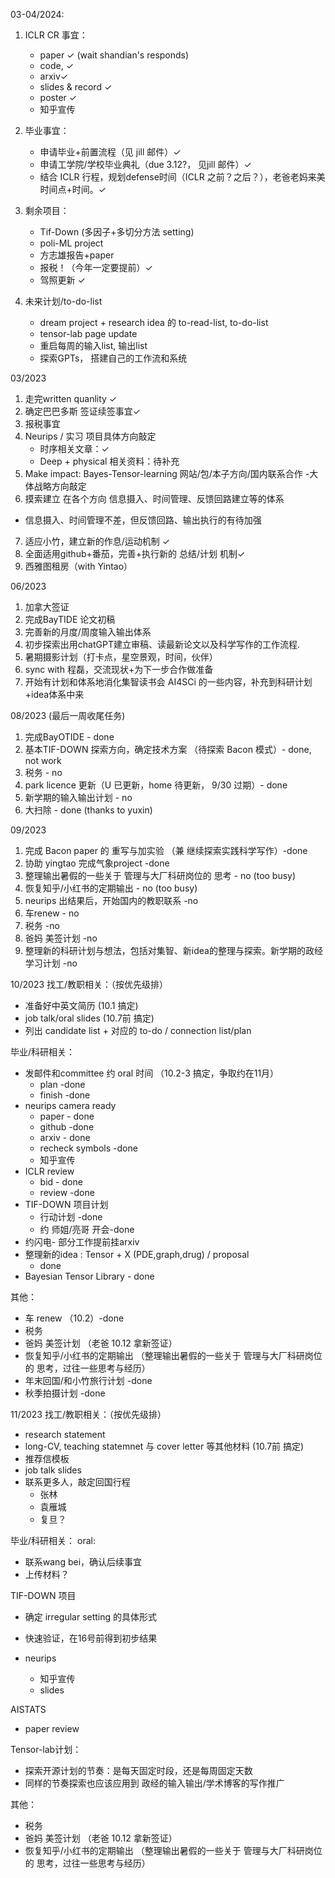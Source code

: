 
03-04/2024:
1. ICLR CR 事宜：
    - paper &check; (wait shandian's responds)
    - code, &check;
    - arxiv&check;
    - slides & record &check;
    - poster &check;
    - 知乎宣传


2. 毕业事宜：
    - 申请毕业+前置流程（见 jill 邮件）&check;
    - 申请工学院/学校毕业典礼（due 3.12?， 见jill 邮件）&check;
    - 结合 ICLR 行程，规划defense时间（ICLR 之前？之后？），老爸老妈来美时间点+时间。&check;

3. 剩余项目：
    - Tif-Down (多因子+多切分方法 setting)
    - poli-ML project
    - 方志雄报告+paper
    - 报税！（今年一定要提前）&check;
    - 驾照更新 &check;

4. 未来计划/to-do-list
    - dream project + research idea 的 to-read-list, to-do-list
    - tensor-lab page update
    - 重启每周的输入list, 输出list
    - 探索GPTs， 搭建自己的工作流和系统





03/2023
1.  走完written quanlity &check;
2.  确定巴巴多斯 签证续签事宜&check;
3.  报税事宜
4.  Neurips / 实习 项目具体方向敲定
       - 时序相关文章：&check;
       - Deep + physical 相关资料：待补充
5.  Make impact: Bayes-Tensor-learning 网站/包/本子方向/国内联系合作 -大体战略方向敲定
6.  摸索建立 在各个方向 信息摄入、时间管理、反馈回路建立等的体系
   -   信息摄入、时间管理不差，但反馈回路、输出执行的有待加强
7.  适应小竹，建立新的作息/运动机制 &check;
8.  全面适用github+番茄，完善+执行新的 总结/计划 机制&check;
9.  西雅图租房（with Yintao）

06/2023
1. 加拿大签证
2. 完成BayTIDE 论文初稿
3. 完善新的月度/周度输入输出体系
4. 初步探索出用chatGPT建立审稿、读最新论文以及科学写作的工作流程.
5. 暑期摄影计划（打卡点，星空景观，时间，伙伴）
6. sync with 程磊，交流现状+为下一步合作做准备
7. 开始有计划和体系地消化集智读书会 AI4SCi 的一些内容，补充到科研计划+idea体系中来

08/2023 (最后一周收尾任务)
1. 完成BayOTIDE - done
2. 基本TIF-DOWN 探索方向，确定技术方案 （待探索 Bacon 模式）- done, not work
3. 税务 - no 
4. park licence 更新（U 已更新，home 待更新， 9/30 过期）- done
5. 新学期的输入输出计划 - no
6. 大扫除 - done (thanks to yuxin)

09/2023
1. 完成 Bacon paper 的 重写与加实验 （兼 继续探索实践科学写作）-done
2. 协助 yingtao 完成气象project -done
3. 整理输出暑假的一些关于 管理与大厂科研岗位的 思考 - no (too busy)
4. 恢复知乎/小红书的定期输出  - no (too busy)
5. neurips 出结果后，开始国内的教职联系 -no
6. 车renew - no 
7. 税务 -no
8. 爸妈 美签计划 -no
9. 整理新的科研计划与想法，包括对集智、新idea的整理与探索。新学期的政经学习计划 -no

10/2023
找工/教职相关：（按优先级排）
- 准备好中英文简历 (10.1 搞定)
- job talk/oral slides (10.7前 搞定)
- 列出 candidate list + 对应的 to-do / connection list/plan


毕业/科研相关：
- 发邮件和committee 约 oral 时间 （10.2-3 搞定，争取约在11月）
    - plan -done
    - finish -done
- neurips camera ready
    - paper - done
    - github -done
    - arxiv - done
    - recheck symbols -done
    -  知乎宣传
- ICLR review
  -  bid - done
  - review -done
- TIF-DOWN 项目计划 
  - 行动计划 -done
  -  约 师姐/亮哥 开会-done
- 约闪电- 部分工作提前挂arxiv
- 整理新的idea : Tensor + X (PDE,graph,drug) / proposal 
  - done
- Bayesian Tensor Library - done

其他：
- 车 renew （10.2）-done
- 税务
- 爸妈 美签计划 （老爸 10.12 拿新签证）
- 恢复知乎/小红书的定期输出  （整理输出暑假的一些关于 管理与大厂科研岗位的 思考，过往一些思考与经历）
- 年末回国/和小竹旅行计划 -done
- 秋季拍摄计划 -done

11/2023
找工/教职相关：（按优先级排）
- research statement
- long-CV, teaching statemnet 与 cover letter 等其他材料 (10.7前 搞定)
- 推荐信模板
- job talk slides
- 联系更多人，敲定回国行程
  - 张林
  - 袁雁城
  - 复旦？

毕业/科研相关：
oral:
- 联系wang bei，确认后续事宜
- 上传材料？

TIF-DOWN 项目
- 确定 irregular setting 的具体形式
- 快速验证，在16号前得到初步结果

- neurips
  - 知乎宣传
  - slides

AISTATS
 - paper review 

Tensor-lab计划：
 - 探索开源计划的节奏：是每天固定时段，还是每周固定天数
 - 同样的节奏探索也应该应用到 政经的输入输出/学术博客的写作推广

其他：
- 税务
- 爸妈 美签计划 （老爸 10.12 拿新签证）
- 恢复知乎/小红书的定期输出  （整理输出暑假的一些关于 管理与大厂科研岗位的 思考，过往一些思考与经历）








